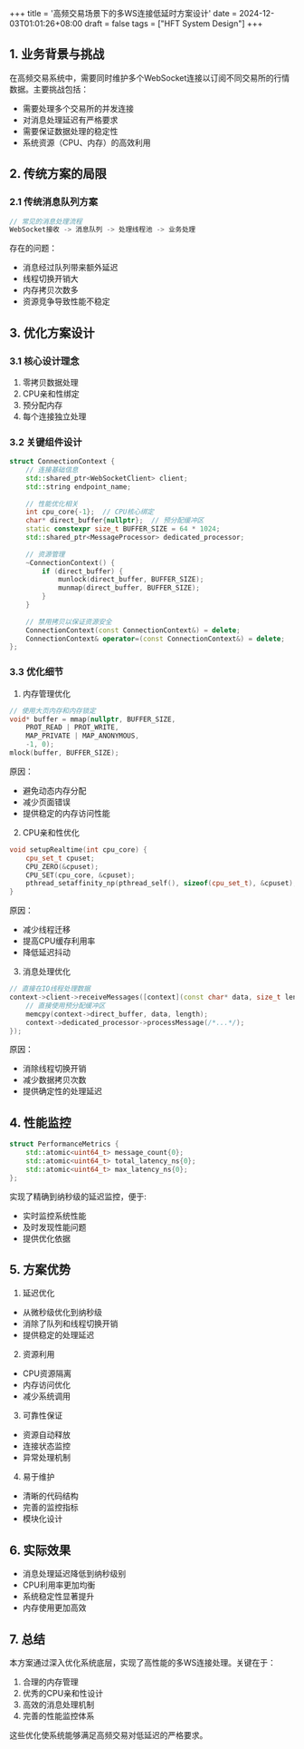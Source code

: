 +++
title = '高频交易场景下的多WS连接低延时方案设计'
date = 2024-12-03T01:01:26+08:00
draft = false
tags = ["HFT System Design"]
+++

## 1. 业务背景与挑战

在高频交易系统中，需要同时维护多个WebSocket连接以订阅不同交易所的行情数据。主要挑战包括：
- 需要处理多个交易所的并发连接
- 对消息处理延迟有严格要求
- 需要保证数据处理的稳定性
- 系统资源（CPU、内存）的高效利用

## 2. 传统方案的局限

### 2.1 传统消息队列方案
```cpp
// 常见的消息处理流程
WebSocket接收 -> 消息队列 -> 处理线程池 -> 业务处理
```
存在的问题：
- 消息经过队列带来额外延迟
- 线程切换开销大
- 内存拷贝次数多
- 资源竞争导致性能不稳定

## 3. 优化方案设计

### 3.1 核心设计理念
1. 零拷贝数据处理
2. CPU亲和性绑定
3. 预分配内存
4. 每个连接独立处理

### 3.2 关键组件设计
```cpp
struct ConnectionContext {
    // 连接基础信息
    std::shared_ptr<WebSocketClient> client;
    std::string endpoint_name;
    
    // 性能优化相关
    int cpu_core{-1};  // CPU核心绑定
    char* direct_buffer{nullptr};  // 预分配缓冲区
    static constexpr size_t BUFFER_SIZE = 64 * 1024;
    std::shared_ptr<MessageProcessor> dedicated_processor;
    
    // 资源管理
    ~ConnectionContext() {
        if (direct_buffer) {
            munlock(direct_buffer, BUFFER_SIZE);
            munmap(direct_buffer, BUFFER_SIZE);
        }
    }
    
    // 禁用拷贝以保证资源安全
    ConnectionContext(const ConnectionContext&) = delete;
    ConnectionContext& operator=(const ConnectionContext&) = delete;
};
```

### 3.3 优化细节

1. 内存管理优化
```cpp
// 使用大页内存和内存锁定
void* buffer = mmap(nullptr, BUFFER_SIZE, 
    PROT_READ | PROT_WRITE,
    MAP_PRIVATE | MAP_ANONYMOUS,
    -1, 0);
mlock(buffer, BUFFER_SIZE);
```
原因：
- 避免动态内存分配
- 减少页面错误
- 提供稳定的内存访问性能

2. CPU亲和性优化
```cpp
void setupRealtime(int cpu_core) {
    cpu_set_t cpuset;
    CPU_ZERO(&cpuset);
    CPU_SET(cpu_core, &cpuset);
    pthread_setaffinity_np(pthread_self(), sizeof(cpu_set_t), &cpuset);
}
```
原因：
- 减少线程迁移
- 提高CPU缓存利用率
- 降低延迟抖动

3. 消息处理优化
```cpp
// 直接在IO线程处理数据
context->client->receiveMessages([context](const char* data, size_t length) {
    // 直接使用预分配缓冲区
    memcpy(context->direct_buffer, data, length);
    context->dedicated_processor->processMessage(/*...*/);
});
```
原因：
- 消除线程切换开销
- 减少数据拷贝次数
- 提供确定性的处理延迟

## 4. 性能监控

```cpp
struct PerformanceMetrics {
    std::atomic<uint64_t> message_count{0};
    std::atomic<uint64_t> total_latency_ns{0};
    std::atomic<uint64_t> max_latency_ns{0};
};
```
实现了精确到纳秒级的延迟监控，便于:
- 实时监控系统性能
- 及时发现性能问题
- 提供优化依据

## 5. 方案优势

1. 延迟优化
- 从微秒级优化到纳秒级
- 消除了队列和线程切换开销
- 提供稳定的处理延迟

2. 资源利用
- CPU资源隔离
- 内存访问优化
- 减少系统调用

3. 可靠性保证
- 资源自动释放
- 连接状态监控
- 异常处理机制

4. 易于维护
- 清晰的代码结构
- 完善的监控指标
- 模块化设计

## 6. 实际效果

- 消息处理延迟降低到纳秒级别
- CPU利用率更加均衡
- 系统稳定性显著提升
- 内存使用更加高效

## 7. 总结

本方案通过深入优化系统底层，实现了高性能的多WS连接处理。关键在于：
1. 合理的内存管理
2. 优秀的CPU亲和性设计
3. 高效的消息处理机制
4. 完善的性能监控体系

这些优化使系统能够满足高频交易对低延迟的严格要求。